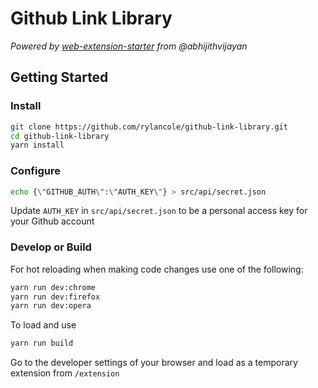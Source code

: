 # Github Link Library

_Powered by [web-extension-starter](https://github.com/abhijithvijayan/web-extension-starter/tree/react-typescript) from @abhijithvijayan_

## Getting Started

### Install

```sh
git clone https://github.com/rylancole/github-link-library.git
cd github-link-library
yarn install
``` 

### Configure

```sh
echo {\"GITHUB_AUTH\":\"AUTH_KEY\"} > src/api/secret.json
```
Update `AUTH_KEY` in `src/api/secret.json` to be a personal access key for your Github account

### Develop or Build

For hot reloading when making code changes use one of the following:
```sh
yarn run dev:chrome
yarn run dev:firefox
yarn run dev:opera
```

To load and use
```sh
yarn run build
```
Go to the developer settings of your browser and load as a temporary extension from `/extension`

